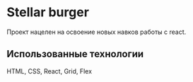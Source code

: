 # Stellar burger

Проект нацелен на освоение новых навков работы с react.

## Использованные технологии

HTML, CSS, React, Grid, Flex